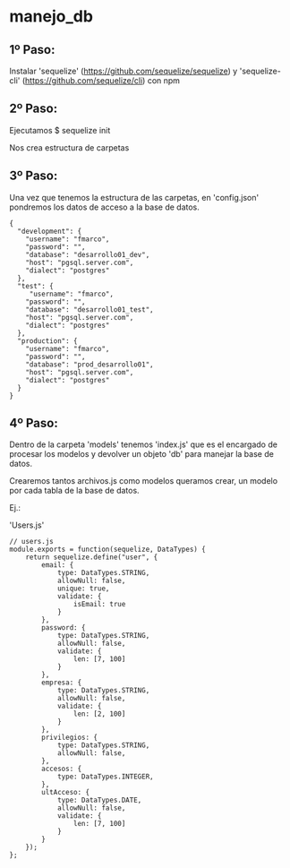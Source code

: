 # manejo_db


1º Paso:
-------------------------------------------------------------------------
Instalar
'sequelize' (https://github.com/sequelize/sequelize) 
y
'sequelize-cli' (https://github.com/sequelize/cli)
con npm

2º Paso:
-------------------------------------------------------------------------

Ejecutamos $ sequelize init

Nos crea estructura de carpetas


3º Paso:
-------------------------------------------------------------------------

Una vez que tenemos la estructura de las carpetas, en 'config.json'
pondremos los datos de acceso a la base de datos.

~~~
{
  "development": {
    "username": "fmarco",
    "password": "",
    "database": "desarrollo01_dev",
    "host": "pgsql.server.com",
    "dialect": "postgres"
  },
  "test": {
     "username": "fmarco",
    "password": "",
    "database": "desarrollo01_test",
    "host": "pgsql.server.com",
    "dialect": "postgres"
  },
  "production": {
    "username": "fmarco",
    "password": "",
    "database": "prod_desarrollo01",
    "host": "pgsql.server.com",
    "dialect": "postgres"
  }
}
~~~


4º Paso:
----------------------------------------------------------------------------

Dentro de la carpeta 'models' tenemos 'index.js' que es el encargado de procesar los modelos y
devolver un objeto 'db' para manejar la base de datos.

Crearemos tantos archivos.js como modelos queramos crear, un modelo por cada tabla de la base de datos.

Ej.:

'Users.js'
~~~
// users.js
module.exports = function(sequelize, DataTypes) {
    return sequelize.define("user", {
        email: {
            type: DataTypes.STRING,
            allowNull: false,
            unique: true,
            validate: {
                isEmail: true
            }
        },
        password: {
            type: DataTypes.STRING,
            allowNull: false,
            validate: {
                len: [7, 100]
            }
        },
        empresa: {
            type: DataTypes.STRING,
            allowNull: false,
            validate: {
                len: [2, 100]
            }
        },
        privilegios: {
            type: DataTypes.STRING,
            allowNull: false,
        },
        accesos: {
            type: DataTypes.INTEGER,
        },
        ultAcceso: {
            type: DataTypes.DATE,
            allowNull: false,
            validate: {
                len: [7, 100]
            }
        }
    });
};
~~~









